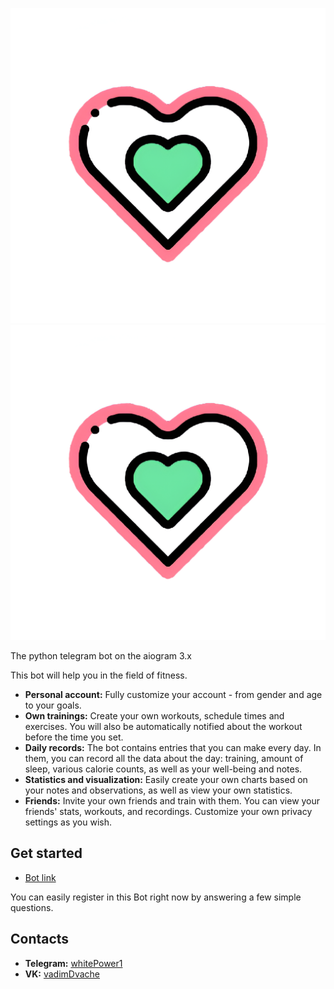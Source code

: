 ![Grafana Logo (Light)](bot_icon.png#gh-light-mode-only)
![Grafana Logo (Dark)](bot_icon.png#gh-dark-mode-only)

The python telegram bot on the aiogram 3.x

This bot will help you in the field of fitness.


- **Personal account:** Fully customize your account - from gender and age to your goals.
- **Own trainings:** Create your own workouts, schedule times and exercises. You will also be automatically notified about the workout before the time you set.
- **Daily records:** The bot contains entries that you can make every day. In them, you can record all the data about the day: training, amount of sleep, various calorie counts, as well as your well-being and notes.
- **Statistics and visualization:** Easily create your own charts based on your notes and observations, as well as view your own statistics.
- **Friends:** Invite your own friends and train with them. You can view your friends' stats, workouts, and recordings. Customize your own privacy settings as you wish.

## Get started
- [Bot link](https://t.me/fitsStatsBot)

You can easily register in this Bot right now by answering a few simple questions.

## Contacts
- **Telegram:** [whitePower1](https://t.me/whitePower1)
- **VK:** [vadimDvache](https://vk.com/vadimdvache)